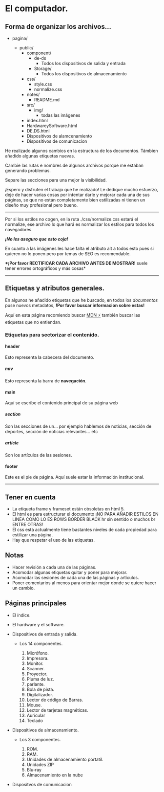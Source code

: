 # El computador.

## Forma de organizar los archivos...

- pagina/

  - public/
    - component/
      - de-ds
        - Todos los dispositivos de salida y entrada
      - Storage/
        - Todos los dispositivos de almacenamiento
    - css/
      - style.css
      - normalize.css
    - notes/
      - README.md
    - src/
      - img/
        - todas las imágenes
    - index.html
    - HardwareySoftware.html
    - DE.DS.html
	- Dispositivos de alamcenamiento
	- Dispositivos de comunicacion 

He realizado algunos cambios en la estructura de los documentos.
Támbien añadido algunas etiquetas nuevas.

Cambie las rutas e nombres de algunos archivos porque me estaban generando problemas.

Separe las secciones para una mejor la visibilidad.

¡Espero y disfruten el trabajo que he realizado! Le dedique mucho esfuerzo, deje de hacer varias cosas por intentar darle y mejorar cada una de sus páginas, se que no están completamente bien estilizadas ni tienen un diseño muy profesional pero bueno.

---

Por si los estilos no cogen, en la ruta ./css/normalize.css estará el normalize,
ese archivo lo que hará es normalizar los estilos para todos los navegadores.

**_¡No les aseguro que esto coja!_**

En cuanto a las imágenes les hace falta el atributo alt a todos esto pues si quieren no lo ponen pero por temas de SEO es recomendable.

**\*¡Por favor RECTIFICAR CADA ARCHIVO ANTES DE MOSTRAR!** suele tener errores ortográficos y más cosas\*

---

## Etiquetas y atributos generales.

En algunos he añadido etiquetas que he buscado, en todos los _documentos_ puse nuevos metadatos, **!Por favor buscar informacion sobre estas!**

Aquí en esta página recomiendo buscar [MDN ⚡️](https://developer.mozilla.org/es/docs/Web/HTML/Element) también buscar las etiquetas que no entiendan.

### Etiquetas para sectorizar el contenido.

#### header

Esto representa la cabecera del documento.

##### nav

Esto representa la barra de **navegación**.

#### main

Aquí se escribe el contenido principal de su página web

##### section

Son las secciones de un... por ejemplo hablemos de noticias, sección de deportes, sección de noticias relevantes... etc

##### article

Son los artículos de las sesiones.

#### footer

Este es el pie de página. Aquí suele estar la información institucional.

---

## Tener en cuenta

- La etiqueta frame y frameset están obsoletas en html 5.
- El html es para estructurar el documento ¡NO PARA AÑADIR ESTILOS EN LINEA COMO LO ES ROWS BORDER BLACK hr sin sentido o muchos br ENTRE OTRAS!
- El css está actualmente tiene bastantes niveles de cada propiedad para estilizar una página.
- Hay que respetar el uso de las etiquetas.

## Notas

- Hacer revisión a cada una de las páginas.
- Acomodar algunas etiquetas quitar y poner para mejorar.
- Acomodar las sesiones de cada una de las páginas y artículos.
- Poner comentarios al menos para orientar mejor donde se quiere hacer un cambio.

## Páginas principales

- El índice.
- El hardware y el software.
- Dispositivos de entrada y salida.

  - Los 14 componentes.

    1. Micrófono.
    2. Impresora.
    3. Monitor.
    4. Scanner.
    5. Proyector.
    6. Pluma de luz.
    7. parlante.
    8. Bola de pista.
    9. Digitalizador.
    10. Lector de código de Barras.
    11. Mouse.
    12. Lector de tarjetas magnéticas.
    13. Auricular
    14. Teclado

- Dispositivos de almacenamiento.

  - Los 3 componentes.

    1. ROM.
    2. RAM.
    3. Unidades de almacenamiento portatil.
	4. Unidades ZIP
	5. Blu-ray
	6. Almacenamiento en la nube
	
- Dispositvos de comunicacion 	
